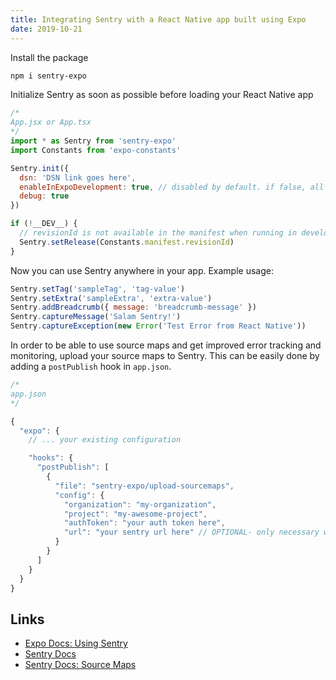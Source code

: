 ```yaml
---
title: Integrating Sentry with a React Native app built using Expo
date: 2019-10-21
---
```


Install the package

```bash
npm i sentry-expo
```

Initialize Sentry as soon as possible before loading your React Native app

```js
/*
App.jsx or App.tsx
*/
import * as Sentry from 'sentry-expo'
import Constants from 'expo-constants'

Sentry.init({
  dsn: 'DSN link goes here',
  enableInExpoDevelopment: true, // disabled by default. if false, all your dev/local errors will be ignored and only app releases will report errors to Sentry, Sentry.captureException() will be no-op
  debug: true
})

if (!__DEV__) {
  // revisionId is not available in the manifest when running in development mode (using Expo CLI), defaulting to undefined.
  Sentry.setRelease(Constants.manifest.revisionId)
}
```

Now you can use Sentry anywhere in your app. Example usage: 

```js
Sentry.setTag('sampleTag', 'tag-value')
Sentry.setExtra('sampleExtra', 'extra-value')
Sentry.addBreadcrumb({ message: 'breadcrumb-message' })
Sentry.captureMessage('Salam Sentry!')
Sentry.captureException(new Error('Test Error from React Native'))
```

In order to be able to use source maps and get improved error tracking and monitoring, upload your source maps to Sentry. This can be easily done by adding a `postPublish` hook in `app.json`. 

```js
/*
app.json
*/

{
  "expo": {
    // ... your existing configuration

    "hooks": {
      "postPublish": [
        {
          "file": "sentry-expo/upload-sourcemaps",
          "config": {
            "organization": "my-organization",
            "project": "my-awesome-project",
            "authToken": "your auth token here",
            "url": "your sentry url here" // OPTIONAL- only necessary when self-hosting Sentry
          }
        }
      ]
    }
  }
}
```


Links
---

- [Expo Docs: Using Sentry](https://docs.expo.io/versions/v35.0.0/guides/using-sentry/)
- [Sentry Docs](https://docs.sentry.io/)
- [Sentry Docs: Source Maps](https://docs.sentry.io/platforms/javascript/#source-maps)
